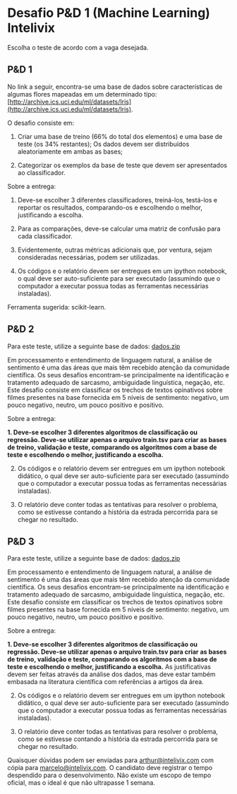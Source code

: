 # Desafio P&D 1 (Machine Learning) Intelivix

Escolha o teste de acordo com a vaga desejada.

## P&D 1

No link a seguir, encontra-se uma base de dados sobre características de algumas flores mapeadas em um determinado tipo: [http://archive.ics.uci.edu/ml/datasets/Iris](http://archive.ics.uci.edu/ml/datasets/Iris).

O desafio consiste em:

1. Criar uma base de treino (66% do total dos elementos) e uma base de teste (os 34% restantes); Os dados devem ser distribuídos aleatoriamente em ambas as bases;

2. Categorizar os exemplos da base de teste que devem ser apresentados ao classificador.

Sobre a entrega:

1. Deve-se escolher 3 diferentes classificadores, treiná-los, testá-los e reportar os resultados, comparando-os e escolhendo o melhor, justificando a escolha.

2. Para as comparações, deve-se calcular uma matriz de confusão para cada classificador.

3. Evidentemente, outras métricas adicionais que, por ventura, sejam consideradas necessárias, podem ser utilizadas.

4. Os códigos e o relatório devem ser entregues em um ipython notebook, o qual deve ser auto-suficiente para ser executado (assumindo que o computador a executar possua todas as ferramentas necessárias instaladas).

Ferramenta sugerida: scikit-learn.

## P&D 2

Para este teste, utilize a seguinte base de dados: [dados.zip](https://s3.amazonaws.com/intelivix-datasets/teste_praticos_datascience/dados.zip)

Em processamento e entendimento de linguagem natural, a análise de sentimento é uma das áreas que mais têm recebido atenção da comunidade científica. Os seus desafios encontram-se principalmente na identificação e tratamento adequado de sarcasmo, ambiguidade linguística, negação, etc. Este desafio consiste em classificar os trechos de textos opinativos sobre filmes presentes na base fornecida em 5 níveis de sentimento: negativo, um pouco negativo, neutro, um pouco positivo e positivo.

Sobre a entrega:

**1. Deve-se escolher 3 diferentes algoritmos de classificação ou regressão. Deve-se utilizar apenas o arquivo train.tsv para criar as bases de treino, validação e teste, comparando os algoritmos com a base de teste e escolhendo o melhor, justificando a escolha.**

2. Os códigos e o relatório devem ser entregues em um ipython notebook didático, o qual deve ser auto-suficiente para ser executado (assumindo que o computador a executar possua todas as ferramentas necessárias instaladas).

3. O relatório deve conter todas as tentativas para resolver o problema, como se estivesse contando a história da estrada percorrida para se chegar no resultado.

## P&D 3

Para este teste, utilize a seguinte base de dados: [dados.zip](https://s3.amazonaws.com/intelivix-datasets/teste_praticos_datascience/dados.zip)

Em processamento e entendimento de linguagem natural, a análise de sentimento é uma das áreas que mais têm recebido atenção da comunidade científica. Os seus desafios encontram-se principalmente na identificação e tratamento adequado de sarcasmo, ambiguidade linguística, negação, etc. Este desafio consiste em classificar os trechos de textos opinativos sobre filmes presentes na base fornecida em 5 níveis de sentimento: negativo, um pouco negativo, neutro, um pouco positivo e positivo.

Sobre a entrega:

**1. Deve-se escolher 3 diferentes algoritmos de classificação ou regressão. Deve-se utilizar apenas o arquivo train.tsv para criar as bases de treino, validação e teste, comparando os algoritmos com a base de teste e escolhendo o melhor, justificando a escolha.** As justificativas devem ser feitas através da análise dos dados, mas deve estar também embasada na literatura científica com referências a artigos da área.

2. Os códigos e o relatório devem ser entregues em um ipython notebook didático, o qual deve ser auto-suficiente para ser executado (assumindo que o computador a executar possua todas as ferramentas necessárias instaladas).

3. O relatório deve conter todas as tentativas para resolver o problema, como se estivesse contando a história da estrada percorrida para se chegar no resultado.

Quaisquer dúvidas podem ser enviadas para arthur@intelivix.com com cópia para marcelo@intelivix.com. O candidato deve registrar o tempo despendido para o desenvolvimento. Não existe um escopo de tempo oficial, mas o ideal é que não ultrapasse 1 semana.
